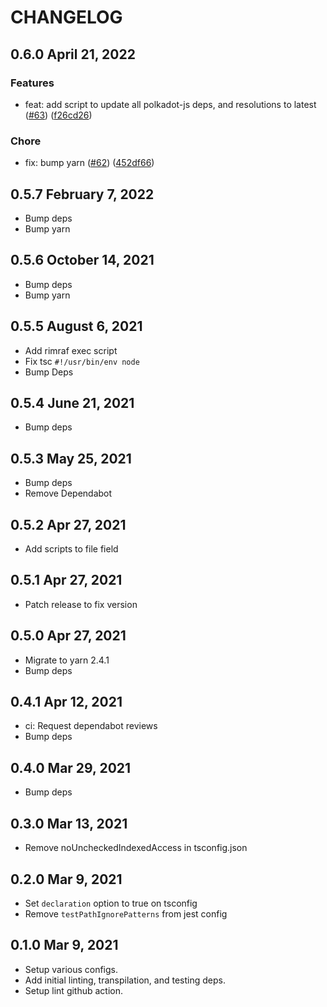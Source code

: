 # CHANGELOG

## 0.6.0 April 21, 2022

### Features

- feat: add script to update all polkadot-js deps, and resolutions to latest ([#63](https://github.com/paritytech/substrate-js-dev/pull/63)) ([f26cd26](https://github.com/paritytech/substrate-js-dev/commit/f26cd26dd94570681cb43162cd5812db346880b7))

### Chore

- fix: bump yarn ([#62](https://github.com/paritytech/substrate-js-dev/pull/62)) ([452df66](https://github.com/paritytech/substrate-js-dev/commit/452df66751619df86a17f683414079417ce89eb8))

## 0.5.7 February 7, 2022

- Bump deps
- Bump yarn

## 0.5.6 October 14, 2021

- Bump deps
- Bump yarn

## 0.5.5 August 6, 2021

- Add rimraf exec script
- Fix tsc `#!/usr/bin/env node`
- Bump Deps

## 0.5.4 June 21, 2021

- Bump deps

## 0.5.3 May 25, 2021

- Bump deps
- Remove Dependabot

## 0.5.2 Apr 27, 2021

- Add scripts to file field

## 0.5.1 Apr 27, 2021

- Patch release to fix version

## 0.5.0 Apr 27, 2021

- Migrate to yarn 2.4.1
- Bump deps

## 0.4.1 Apr 12, 2021

- ci: Request dependabot reviews
- Bump deps

## 0.4.0 Mar 29, 2021

- Bump deps

## 0.3.0 Mar 13, 2021

- Remove noUncheckedIndexedAccess in tsconfig.json

## 0.2.0 Mar 9, 2021

- Set `declaration` option to true on tsconfig
- Remove `testPathIgnorePatterns` from jest config

## 0.1.0 Mar 9, 2021

- Setup various configs.
- Add initial linting, transpilation, and testing deps.
- Setup lint github action.
